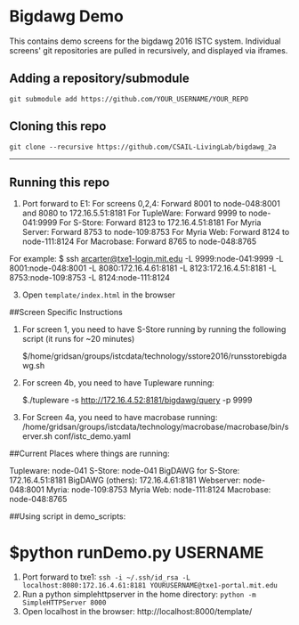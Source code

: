 # Bigdawg Demo
This contains demo screens for the bigdawg 2016 ISTC system. Individual screens' git repositories are pulled in recursively, and displayed via iframes.

## Adding a repository/submodule
`git submodule add https://github.com/YOUR_USERNAME/YOUR_REPO`

## Cloning this repo
`git clone --recursive https://github.com/CSAIL-LivingLab/bigdawg_2a`

----

## Running this repo

1. Port forward to E1:
For screens 0,2,4: Forward 8001 to node-048:8001 and 8080
to 172.16.5.51:8181
For TupleWare: Forward 9999 to node-041:9999
For S-Store: Forward 8123 to 172.16.4.51:8181
For Myria Server: Forward 8753 to node-109:8753
For Myria Web: Forward 8124 to node-111:8124
For Macrobase: Forward 8765 to node-048:8765

For example:
 $ ssh arcarter@txe1-login.mit.edu -L 9999:node-041:9999 -L 8001:node-048:8001 -L 8080:172.16.4.61:8181 -L 8123:172.16.4.51:8181 -L 8753:node-109:8753 -L 8124:node-111:8124

3. Open `template/index.html` in the browser


##Screen Specific Instructions
1. For screen 1, you need to have S-Store running by running the
following script (it runs for ~20 minutes)

	$/home/gridsan/groups/istcdata/technology/sstore2016/runsstorebigdawg.sh

2. For screen 4b, you need to have Tupleware running:

   $./tupleware -s  http://172.16.4.52:8181/bigdawg/query -p 9999

3. For Screen 4a, you need to have macrobase running:
/home/gridsan/groups/istcdata/technology/macrobase/macrobase/bin/server.sh conf/istc_demo.yaml

##Current Places where things are running:

Tupleware: node-041
S-Store: node-041
BigDAWG for S-Store: 172.16.4.51:8181
BigDAWG (others): 172.16.4.61:8181
Webserver: node-048:8001
Myria: node-109:8753
Myria Web: node-111:8124
Macrobase: node-048:8765

##Using script in demo_scripts:

$python runDemo.py USERNAME
=======
1. Port forward to txe1: `ssh -i ~/.ssh/id_rsa -L localhost:8080:172.16.4.61:8181 YOURUSERNAME@txe1-portal.mit.edu`
2. Run a python simplehttpserver in the home directory: `python -m SimpleHTTPServer 8000`
3. Open localhost in the browser: http://localhost:8000/template/
